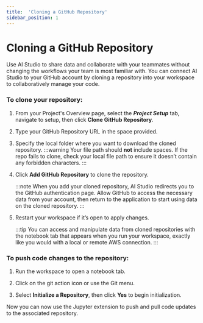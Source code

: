 ```yaml
---
title:  'Cloning a GitHub Repository'
sidebar_position: 1
---
```

# Cloning a GitHub Repository  

Use AI Studio to share data and collaborate with your teammates without changing the workflows your team is most familiar with. You can connect AI Studio to your GitHub account by cloning a repository into your workspace to collaboratively manage your code. 

### To clone your repository: 

 1. From your Project's Overview page, select the ***Project Setup*** tab, navigate to setup, then click **Clone GitHub Repository**.
 
 2. Type your GitHub Repository URL in the space provided.
 
 3. Specify the local folder where you want to download the cloned repository.
      :::warning
      Your file path should **not** include spaces. If the repo fails to clone, check your local file path to ensure it doesn’t contain any forbidden characters.
      :::
 
 4. Click **Add GitHub Repository** to clone the repository.

    :::note
     When you add your cloned repository, AI Studio redirects you to the GitHub authentication page. Allow GitHub to access the necessary data from your account, then return to the application to start using data on the cloned repository. 
     :::

 5. Restart your workspace if it’s open to apply changes.
 
    :::tip
    You can access and manipulate data from cloned repositories with the notebook tab that appears when you run your workspace, exactly like you would with a local or remote AWS connection.
    :::

 ### To push code changes to the repository:

 1. Run the workspace to open a notebook tab.
 
 2. Click on the git action icon or use the Git menu. 

 3. Select **Initialize a Repository**, then click **Yes** to begin initialization. 

Now you can now use the Jupyter extension to push and pull code updates to the associated repository. 
